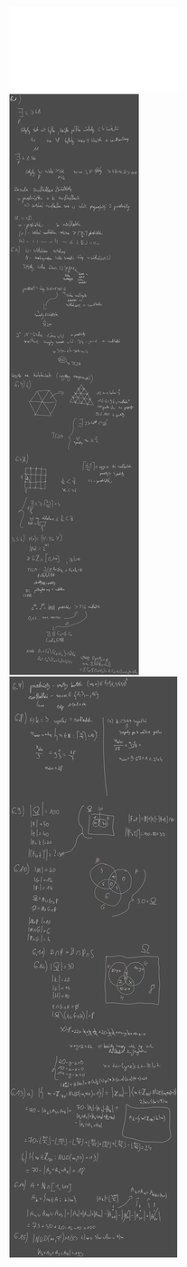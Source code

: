 ![Lista_6_MD](Notatki/Semestr%202/Matematyka%20dyskretna/%C4%86wiczenia/%C4%86wiczenia%206/Lista_6_MD.pdf)
![Drawing 2023-04-21 13.59.27.excalidraw](Notatki/Semestr%202/Matematyka%20dyskretna/%C4%86wiczenia/%C4%86wiczenia%206/Drawing%202023-04-21%2013.59.27.excalidraw.svg)
![Drawing 2023-04-28 13.17.09.excalidraw](Notatki/Semestr%202/Matematyka%20dyskretna/%C4%86wiczenia/%C4%86wiczenia%206/Drawing%202023-04-28%2013.17.09.excalidraw.svg)